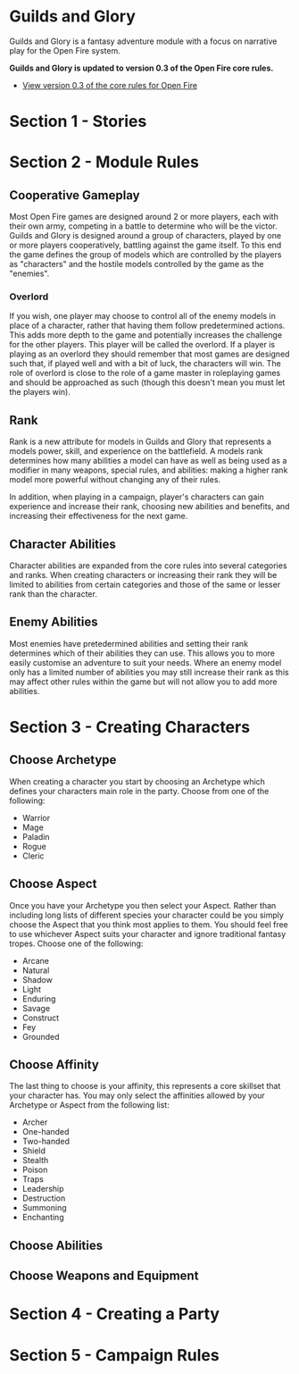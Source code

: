 Guilds and Glory
================

Guilds and Glory is a fantasy adventure module with a focus on narrative play for the Open Fire system.

**Guilds and Glory is updated to version 0.3 of the Open Fire core rules.**

- [View version 0.3 of the core rules for Open Fire](https://github.com/open-source-tabletop/openfire/blob/main/releases/v0.3/core-rules.md)

Section 1 - Stories
===================

<!-- An introduction to the module and how each adventure is it's own story. -->

Section 2 - Module Rules
========================

## Cooperative Gameplay

Most Open Fire games are designed around 2 or more players, each with their own army, competing in a battle to determine who will be the victor. Guilds and Glory is designed around a group of characters, played by one or more players cooperatively, battling against the game itself. To this end the game defines the group of models which are controlled by the players as "characters" and the hostile models controlled by the game as the "enemies".

### Overlord

If you wish, one player may choose to control all of the enemy models in place of a character, rather that having them follow predetermined actions. This adds more depth to the game and potentially increases the challenge for the other players. This player will be called the overlord. If a player is playing as an overlord they should remember that most games are designed such that, if played well and with a bit of luck, the characters will win. The role of overlord is close to the role of a game master in roleplaying games and should be approached as such (though this doesn't mean you must let the players win).

## Rank

Rank is a new attribute for models in Guilds and Glory that represents a models power, skill, and experience on the battlefield. A models rank determines how many abilities a model can have as well as being used as a modifier in many weapons, special rules, and abilities: making a higher rank model more powerful without changing any of their rules.

In addition, when playing in a campaign, player's characters can gain experience and increase their rank, choosing new abilities and benefits, and increasing their effectiveness for the next game.

## Character Abilities

Character abilities are expanded from the core rules into several categories and ranks. When creating characters or increasing their rank they will be limited to abilities from certain categories and those of the same or lesser rank than the character.

## Enemy Abilities

Most enemies have pretedermined abilities and setting their rank determines which of their abilities they can use. This allows you to more easily customise an adventure to suit your needs. Where an enemy model only has a limited number of abilities you may still increase their rank as this may affect other rules within the game but will not allow you to add more abilities.

Section 3 - Creating Characters
===============================

## Choose Archetype

When creating a character you start by choosing an Archetype which defines your characters main role in the party. Choose from one of the following:

- Warrior
- Mage
- Paladin
- Rogue
- Cleric

## Choose Aspect

Once you have your Archetype you then select your Aspect. Rather than including long lists of different species your character could be you simply choose the Aspect that you think most applies to them. You should feel free to use whichever Aspect suits your character and ignore traditional fantasy tropes. Choose one of the following:

- Arcane
- Natural
- Shadow
- Light
- Enduring
- Savage
- Construct
- Fey
- Grounded

## Choose Affinity

The last thing to choose is your affinity, this represents a core skillset that your character has. You may only select the affinities allowed by your Archetype or Aspect from the following list:

- Archer
- One-handed
- Two-handed
- Shield
- Stealth
- Poison
- Traps
- Leadership
- Destruction
- Summoning
- Enchanting

## Choose Abilities

## Choose Weapons and Equipment

Section 4 - Creating a Party
============================

Section 5 - Campaign Rules
==========================

<!-- Levelling up, buying gear, dealing with injuries, hiring new members -->